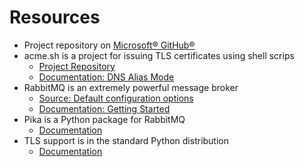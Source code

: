 # Resources

- Project repository on [Microsoft® GitHub®](https://github.com/jlamoree/acme.sh-and-rabbitmq)
- acme.sh is a project for issuing TLS certificates using shell scrips
  - [Project Repository](https://github.com/acmesh-official/acme.sh)
  - [Documentation: DNS Alias Mode](https://github.com/acmesh-official/acme.sh/wiki/DNS-alias-mode)
- RabbitMQ is an extremely powerful message broker
  - [Source: Default configuration options](https://github.com/rabbitmq/rabbitmq-server/blob/v3.10.x/deps/rabbit/docs/rabbitmq.conf.example)
  - [Documentation: Getting Started](https://rabbitmq.com/getstarted.html)
- Pika is a Python package for RabbitMQ
  - [Documentation](https://pika.readthedocs.io/en/stable/intro.html)
- TLS support is in the standard Python distribution
  - [Documentation](https://docs.python.org/3/library/ssl.html#)
